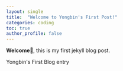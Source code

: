 ```yaml
---
layout: single
title:  "Welcome to Yongbin's First Post!"
categories: coding
toc: true
author_profile: false
---
```

**Welcome🙌**, this is my first jekyll blog post.

Yongbin's First Blog entry

